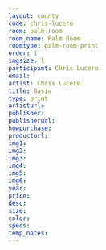 ```yaml
---
layout: county 
code: chris-lucero
room: palm-room
room_name: Palm Room
roomtype: palm-room-print
order: 1
imgsize: l
participant: Chris Lucero
email: 
artist: Chris Lucero
title: Oasis
type: print
artisturl: 
publisher: 
publisherurl: 
howpurchase: 
producturl: 
img1: 
img2: 
img3: 
img4: 
img5: 
img6: 
year: 
price: 
desc: 
size: 
color: 
specs: 
temp_notes: 
---
```

